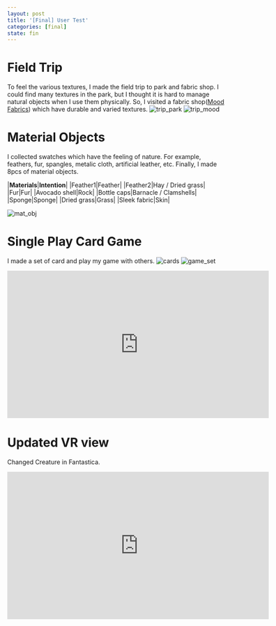 ```yaml
---
layout: post
title: '[Final] User Test'
categories: [final]
state: fin
---
```

# Field Trip
To feel the various textures, I made the field trip to park and fabric shop. I could find many textures in the park, but I thought it is hard to manage natural objects when I use them physically. So, I visited a fabric shop([Mood Fabrics](https://www.google.com/maps/place/Mood+Fabrics/@40.7537152,-73.9925835,17z/data=!3m1!4b1!4m5!3m4!1s0x89c259ac5d8d2d57:0xcc27d0a9639a444!8m2!3d40.7537152!4d-73.9903948)) which have durable and varied textures.
![trip_park](/sp17-ms2/assets/img/project_final/user_test/park.jpg)
![trip_mood](http://thismamamakesstuff.com/wp-content/uploads/2012/07/mood-fabric.jpg)

# Material Objects
I collected swatches which have the feeling of nature. For example, feathers, fur, spangles, metalic cloth, artificial leather, etc.
Finally, I made 8pcs of material objects.

|**Materials**|**Intention**|
|Feather1|Feather|
|Feather2|Hay / Dried grass|
|Fur|Fur|
|Avocado shell|Rock|
|Bottle caps|Barnacle / Clamshells|
|Sponge|Sponge|
|Dried grass|Grass|
|Sleek fabric|Skin|

![mat_obj](/sp17-ms2/assets/img/project_final/user_test/mat_obj.jpg)

# Single Play Card Game
I made a set of card and play my game with others.
![cards](/sp17-ms2/assets/img/project_final/user_test/cards.jpg)
![game_set](/sp17-ms2/assets/img/project_final/user_test/gameset.jpg)
<iframe width="600" height="338" src="https://www.youtube.com/embed/fVFDxuBLDds?rel=0" frameborder="0" allowfullscreen></iframe>

# Updated VR view
Changed Creature in Fantastica.
<iframe width="600" height="338" src="https://www.youtube.com/embed/ewTARRaS0f0?rel=0" frameborder="0" allowfullscreen></iframe>
